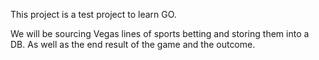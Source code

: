 This project is a test project to learn GO.

We will be sourcing Vegas lines of sports betting and storing them into a DB.
As well as the end result of the game and the outcome.
